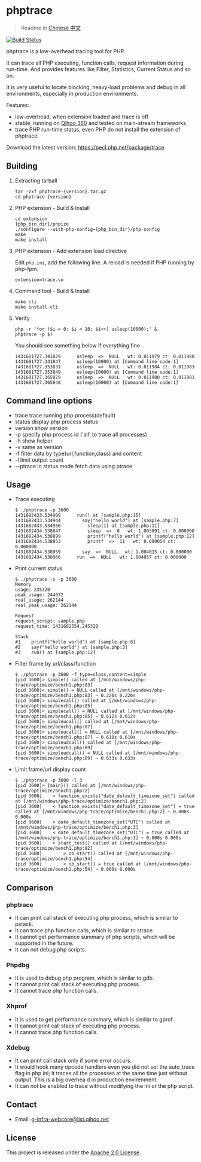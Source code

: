 phptrace
==============================

> Readme in [Chinese 中文](https://github.com/Qihoo360/phptrace/blob/master/README_ZH.md)

[![Build Status](https://travis-ci.org/Qihoo360/phptrace.svg)](https://travis-ci.org/Qihoo360/phptrace)

phptrace is a low-overhead tracing tool for PHP.

It can trace all PHP executing, function calls, request information during
run-time. And provides features like Filter, Statistics, Current Status and so
on.

It is very useful to locate blocking, heavy-load problems and debug in all
environments, especially in production environments.

Features:
* low-overhead, when extension loaded and trace is off
* stable, running on [Qihoo 360](http://www.360safe.com/) and tested on main-stream frameworks
* trace PHP run-time status, even PHP do not install the extension of phptrace

Download the latest version: https://pecl.php.net/package/trace


Building
------------------------------

1. Extracting tarball
    ```
    tar -zxf phptrace-{version}.tar.gz
    cd phptrace-{version}
    ```

2. PHP extension - Build & Install
    ```
    cd extension
    {php_bin_dir}/phpize
    ./configure --with-php-config={php_bin_dir}/php-config
    make
    make install
    ```

3. PHP extension - Add extension load directive

    Edit `php.ini`, add the following line. A reload is needed if PHP running
    by php-fpm.

    ```
    extension=trace.so
    ```

4. Command tool - Build & Install
    ```
    make cli
    make install-cli
    ```

5. Verify
    ```
    php -r 'for ($i = 0; $i < 10; $i++) usleep(10000);' &
    phptrace -p $!
    ```

    You should see something below if everything fine

    ```
    1431681727.341829      usleep  =>  NULL   wt: 0.011979 ct: 0.011980
    1431681727.341847      usleep(10000) at [Command line code:1]
    1431681727.353831      usleep  =>  NULL   wt: 0.011984 ct: 0.011983
    1431681727.353849      usleep(10000) at [Command line code:1]
    1431681727.365829      usleep  =>  NULL   wt: 0.011980 ct: 0.011981
    1431681727.365848      usleep(10000) at [Command line code:1]
    ```

Command line options
-----------------------------

* trace     trace running php process(default)
* status    display php process status
* version   show version
* -p        specify php process id ('all' to trace all processes)
* -h        show helper
* -v        same as version
* -f        filter data by type(url,function,class) and content
* -l        limit output count
* --ptrace  in status mode fetch data using ptrace


Usage
------------------------------

* Trace executing

    ```
    $ ./phptrace -p 3600
    1431682433.534909      run() at [sample.php:15]
    1431682433.534944        say("hello world") at [sample.php:7]
    1431682433.534956          sleep(1) at [sample.php:11]
    1431682434.538847          sleep  =>  0   wt: 1.003891 ct: 0.000000
    1431682434.538899          printf("hello world") at [sample.php:12]
    1431682434.538953          printf  =>  11   wt: 0.000054 ct: 0.000000
    1431682434.538959        say  =>  NULL   wt: 1.004015 ct: 0.000000
    1431682434.538966      run  =>  NULL   wt: 1.004057 ct: 0.000000
    ```

* Print current status

    ```
    $ ./phptrace -s -p 3600
    Memory
    usage: 235320
    peak_usage: 244072
    real_usage: 262144
    real_peak_usage: 262144

    Request
    request_script: sample.php
    request_time: 1431682554.245320

    Stack
    #1    printf("hello world") at [sample.php:8]
    #2    say("hello world") at [sample.php:3]
    #3    run() at [sample.php:12]
    ```

* Filter frame by url/class/function

    ```
    $ ./phptrace -p 3600 -f type=class,content=simple
    [pid 3600]> simple() called at [/mnt/windows/php-trace/optimize/bench1.php:83]
    [pid 3600]< simple() = NULL called at [/mnt/windows/php-trace/optimize/bench1.php:83] ~ 0.226s 0.226s
    [pid 3600]> simplecall() called at [/mnt/windows/php-trace/optimize/bench1.php:85]
    [pid 3600]< simplecall() = NULL called at [/mnt/windows/php-trace/optimize/bench1.php:85] ~ 0.612s 0.612s
    [pid 3600]> simpleucall() called at [/mnt/windows/php-trace/optimize/bench1.php:87]
    [pid 3600]< simpleucall() = NULL called at [/mnt/windows/php-trace/optimize/bench1.php:87] ~ 0.610s 0.610s
    [pid 3600]> simpleudcall() called at [/mnt/windows/php-trace/optimize/bench1.php:89]
    [pid 3600]< simpleudcall() = NULL called at [/mnt/windows/php-trace/optimize/bench1.php:89] ~ 0.633s 0.633s
    ```
* Limit frame/url display count

    ```
    $ ./phptrace -p 3600 -l 3
    [pid 3600]> {main}() called at [/mnt/windows/php-trace/optimize/bench1.php:2]
    [pid 3600]    > function_exists("date_default_timezone_set") called at [/mnt/windows/php-trace/optimize/bench1.php:2]
    [pid 3600]    < function_exists("date_default_timezone_set") = true called at [/mnt/windows/php-trace/optimize/bench1.php:2] ~ 0.000s 0.000s
    [pid 3600]    > date_default_timezone_set("UTC") called at [/mnt/windows/php-trace/optimize/bench1.php:3]
    [pid 3600]    < date_default_timezone_set("UTC") = true called at [/mnt/windows/php-trace/optimize/bench1.php:3] ~ 0.000s 0.000s
    [pid 3600]    > start_test() called at [/mnt/windows/php-trace/optimize/bench1.php:82]
    [pid 3600]        > ob_start() called at [/mnt/windows/php-trace/optimize/bench1.php:54]
    [pid 3600]        < ob_start() = true called at [/mnt/windows/php-trace/optimize/bench1.php:54] ~ 0.000s 0.000s
    ```



Comparison
------------------------------

### phptrace
* It can print call stack of executing php process, which is similar to pstack.
* It can trace php function calls, which is similar to strace.
* It cannot get performance summary of php scripts, which will be supported in the future.
* It can not debug php scripts.

### Phpdbg
* It is used to debug php program, which is similar to gdb.
* It cannot print call stack of executing php process.
* It cannot trace php function calls.

### Xhprof
* It is used to get performance summary, which is similar to gprof.
* It cannot print call stack of executing php process.
* It cannot trace php function calls.

### Xdebug
* It can print call stack only if some error occurs.
* It would hook many opcode handlers even you did not set the auto_trace flag in php.ini; it traces all the processes at the same time just without output. This is a big overhea
d in production envirenment.
* It can not be enabled to trace without modifying the ini or the php script.


Contact
------------------------------

* Email: g-infra-webcore@list.qihoo.net


License
------------------------------

This project is released under the [Apache 2.0 License](https://raw.githubusercontent.com/Qihoo360/phptrace/master/LICENSE).
